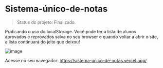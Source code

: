 # Sistema-único-de-notas

> Status do projeto: Finalizado.

Praticando o uso do localStorage. Você pode ter a lista de alunos aprovados e reprovados salva no seu browser e quando voltar a abrir o site, a lista continuará do jeito que deixou!

![image](https://user-images.githubusercontent.com/110543447/225467382-31fbf6f1-5a80-4f8e-a2f8-cdd37959fb2f.png)

Acesse no seu navegador: https://sistema-unico-de-notas.vercel.app/
